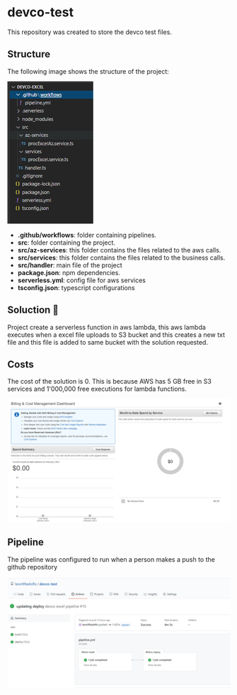 # devco-test
This repository was created to store the devco test files.

## Structure

The following image shows the structure of the project:

![alt text](https://github.com/leon99adolfo/devco-test/blob/master/assets/images/structure.jpeg?raw=true)

* **.github/workflows**: folder containing pipelines.
* **src**: folder containing the project.
* **src/az-services**: this folder contains the files related to the aws calls. 
* **src/services**: this folder contains the files related to the business calls. 
* **src/handler**: main file of the project
* **package.json**: npm dependencies.
* **serverless.yml**: config file for aws services
* **tsconfig.json**: typescript configurations

## Soluction 🚀
Project create a serverless function in aws lambda, this aws lambda executes when a excel file uploads to S3 bucket and this creates a new txt file and this file is added to same bucket with the solution requested.

## Costs
The cost of the solution is 0. This is because AWS has 5 GB free in S3 services and 1'000,000 free executions for lambda functions.

![alt text](https://github.com/leon99adolfo/devco-test/blob/master/assets/images/costs.jpg?raw=true)

## Pipeline
The pipeline was configured to run when a person makes a push to the github repository

![alt text](https://github.com/leon99adolfo/devco-test/blob/master/assets/images/pipeline.JPG?raw=true)
